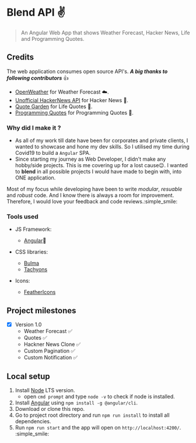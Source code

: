 # Blend API :v:
> An Angular Web App that shows Weather Forecast, Hacker News, Life and Programming Quotes. 


## Credits
The web application consumes open source API's. ***A big thanks to following contributors*** :+1: 

- [OpenWeather](https://api.openweathermap.org/data/2.5/forecast) for Weather Forecast :cloud:.
- [Unofficial HackerNews API](https://node-hnapi.herokuapp.com/) for Hacker News :newspaper:.
- [Quote Garden](https://quote-garden.herokuapp.com/api/v3/quotes/) for Life Quotes :pencil:.
- [Programming Quotes](https://raw.githubusercontent.com/skolakoda/programming-quotes-api/master/backup/quotes.json)
for Programming Quotes :pencil:.



### Why did I make it ?
- As all of my work till date have been for corporates and private clients, I wanted to showcase and hone my dev skills. So I utilised my time during Covid19 to build a `Angular` SPA. 
- Since starting my journey as Web Developer, I didn't make any hobby/side projects. This is me covering up for a lost cause:wink:. I wanted to **blend** in all possible projects I would have made to begin with, into ONE application.

Most of my focus while developing have been to write *modular*, *resuable* and *robust* code. And I know there is always a room for improvement. Therefore, I would love your feedback and code reviews.:simple_smile:


### Tools used

- JS Framework:
    - [Angular](https://angular.io/):muscle:

- CSS libraries:
    - [Bulma](https://bulma.io/)
    - [Tachyons](http://tachyons.io/docs/)

- Icons:
    - [FeatherIcons](https://feathericons.com/)


## Project milestones 
- [X] Version 1.0
    - Weather Forecast :white_check_mark:
    - Quotes :white_check_mark:
    - Hackner News Clone :white_check_mark:
    - Custom Pagination :white_check_mark:
    - Custom Notification :white_check_mark:


## Local setup
1. Install [Node](https://nodejs.org/en/) LTS version.
    - open `cmd prompt` and type `node -v` to check if node is installed.
2. Install [Angular](https://angular.io/guide/setup-local) using `npm install -g @angular/cli`.
3. Download or clone this repo.
4. Go to project root directory and run `npm run install` to install all dependencies.
5. Run `npm run start` and the app will open on `http://localhost:4200/`. :simple_smile:
